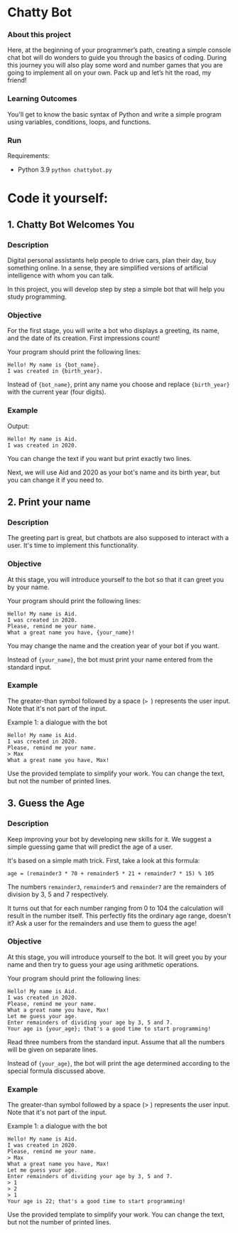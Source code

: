 # Chatty Bot

### About this project
Here, at the beginning of your programmer’s path, creating a simple console chat bot will do wonders to guide you through the basics of coding. During this journey you will also play some word and number games that you are going to implement all on your own. Pack up and let’s hit the road, my friend!

### Learning Outcomes
You'll get to know the basic syntax of Python and write a simple program using variables, conditions, loops, and functions.

### Run

Requirements:
- Python 3.9
`python chattybot.py`

# Code it yourself: 

## 1. Chatty Bot Welcomes You
### Description

Digital personal assistants help people to drive cars, plan their day, buy something online. In a sense, they are simplified versions of artificial intelligence with whom you can talk.

In this project, you will develop step by step a simple bot that will help you study programming.

### Objective

For the first stage, you will write a bot who displays a greeting, its name, and the date of its creation. First impressions count!

Your program should print the following lines:

```
Hello! My name is {bot_name}.
I was created in {birth_year}.
```

Instead of `{bot_name}`, print any name you choose and replace `{birth_year}` with the current year (four digits).

### Example

Output:

```
Hello! My name is Aid.
I was created in 2020.
```

You can change the text if you want but print exactly two lines.

Next, we will use Aid and 2020 as your bot's name and its birth year, but you can change it if you need to.

## 2. Print your name
### Description

The greeting part is great, but chatbots are also supposed to interact with a user. It's time to implement this functionality.

### Objective

At this stage, you will introduce yourself to the bot so that it can greet you by your name.

Your program should print the following lines:

```
Hello! My name is Aid.
I was created in 2020.
Please, remind me your name.
What a great name you have, {your_name}!
```

You may change the name and the creation year of your bot if you want.

Instead of `{your_name}`, the bot must print your name entered from the standard input.

### Example

The greater-than symbol followed by a space (`> `) represents the user input. Note that it's not part of the input.

Example 1: a dialogue with the bot
```
Hello! My name is Aid.
I was created in 2020.
Please, remind me your name.
> Max
What a great name you have, Max!
```
Use the provided template to simplify your work. You can change the text, but not the number of printed lines.

## 3. Guess the Age
### Description

Keep improving your bot by developing new skills for it. We suggest a simple guessing game that will predict the age of a user.

It's based on a simple math trick. First, take a look at this formula:
```
age = (remainder3 * 70 + remainder5 * 21 + remainder7 * 15) % 105
```
The numbers `remainder3`, `remainder5` and `remainder7` are the remainders of division by 3, 5 and 7 respectively.

It turns out that for each number ranging from 0 to 104 the calculation will result in the number itself. This perfectly fits the ordinary age range, doesn't it? Ask a user for the remainders and use them to guess the age!

### Objective

At this stage, you will introduce yourself to the bot. It will greet you by your name and then try to guess your age using arithmetic operations.

Your program should print the following lines:
```
Hello! My name is Aid.
I was created in 2020.
Please, remind me your name.
What a great name you have, Max!
Let me guess your age.
Enter remainders of dividing your age by 3, 5 and 7.
Your age is {your_age}; that's a good time to start programming!
```
Read three numbers from the standard input. Assume that all the numbers will be given on separate lines.

Instead of `{your_age}`, the bot will print the age determined according to the special formula discussed above.

### Example

The greater-than symbol followed by a space (> ) represents the user input. Note that it's not part of the input.

Example 1: a dialogue with the bot

```
Hello! My name is Aid.
I was created in 2020.
Please, remind me your name.
> Max
What a great name you have, Max!
Let me guess your age.
Enter remainders of dividing your age by 3, 5 and 7.
> 1
> 2
> 1
Your age is 22; that's a good time to start programming!
```

Use the provided template to simplify your work. You can change the text, but not the number of printed lines.